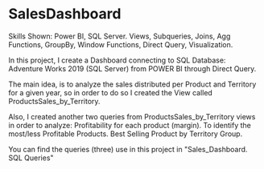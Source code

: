# SalesDashboard

Skills Shown: Power BI, SQL Server.  Views, Subqueries, Joins, Agg Functions, GroupBy, Window Functions, Direct Query, Visualization.

In this project, I create a Dashboard connecting to SQL Database: Adventure Works 2019 (SQL Server) from POWER BI through Direct Query.

The main idea, is to analyze the sales distributed per Product and Territory for a given year, so in order to do so I created the View called ProductsSales_by_Territory.

Also, I created another two queries from ProductsSales_by_Territory views in order to analyze:
Profitability for each product (margin). To identify the most/less Profitable Products.
Best Selling Product by Territory Group.

You can find the queries (three) use in this project in "Sales_Dashboard. SQL Queries"
